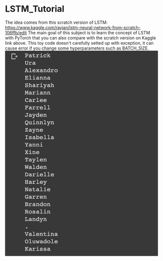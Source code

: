 # LSTM_Tutorial
The idea comes from this scratch version of LSTM:
https://www.kaggle.com/rayjan/lstm-neural-network-from-scratch-106ffb/edit
The main goal of this subject is to learn the concept of LSTM with PyTorch that you can also
compare with the scratch version on Kaggle link above.
This toy code doesn't carefully setted up with exception, it can cause error if you change some
hyperparameters such as BATCH_SIZE.
![image](https://github.com/rayjan0114/LSTM_Tutorial/blob/master/data/LSTM_name.png)
